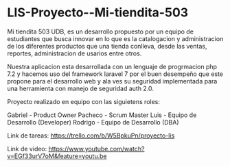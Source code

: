 # LIS-Proyecto--Mi-tiendita-503

Mi tiendita 503 UDB, es un desarrollo propuesto por un equipo de estudiantes que busca innovar en lo que es la catalogacion y  administracion de los diferentes
productos que una tienda conlleva, desde las ventas, reportes, administracion de usarios entre otros.

Nuestra aplicacion esta desarrollada con un lenguaje de progrmacion php 7.2 y hacemos uso del framework laravel 7 por el buen desempeño que este propone para el desarrollo web y ala ves su seguridad implementada para una herramienta con manejo de seguridad auth 2.0.



Proyecto realizado en equipo con las siguietens roles:

Gabriel - Product Owner
Pacheco - Scrum Master
Luis    - Equipo de Desarrollo (Developer)
Rodrigo - Equipo de Desarrollo (DBA)

Link de tareas: https://trello.com/b/W5BpkuPn/proyecto-lis

Link de video: https://www.youtube.com/watch?v=EGf33urV7oM&feature=youtu.be
